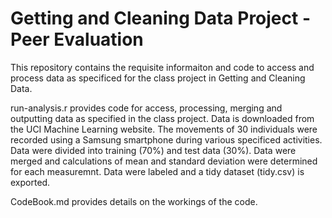 Getting and Cleaning Data Project - Peer Evaluation
=========================
This repository contains the requisite informaiton and code to access and process data as specificed for the class project in Getting and Cleaning Data. 

run-analysis.r provides code for access, processing, merging and outputting data as specified in the class project. Data is downloaded from the UCI Machine Learning website. The movements of 30 individuals were recorded using a Samsung smartphone during various specificed activities. Data were divided into training (70%) and test data (30%). Data were merged and calculations of mean and standard deviation were determined for each measuremnt. Data were labeled and a tidy dataset (tidy.csv) is exported.

CodeBook.md provides details on the workings of the code.
